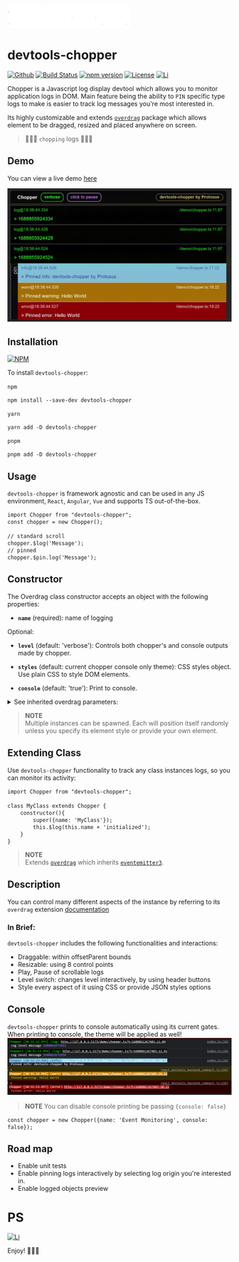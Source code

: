 [![by Protosus](https://raw.githubusercontent.com/savanesoff/protosus/main/public/icons/by-protosus.svg)](https://github.com/savanesoff/devtools-chopper)
 
# devtools-chopper

[![Github](https://badgen.net/badge/Protosus/devtools-chopper?color=purple&icon=github)](https://github.com/savanesoff/devtools-chopper)
[![Build Status](https://github.com/savanesoff/devtools-chopper/actions/workflows/publish.yaml/badge.svg?branch=main&event=push)](https://github.com/savanesoff/devtools-chopper/actions/workflows/publish.yaml)
[![npm version](https://badge.fury.io/js/devtools-chopper.svg)](https://badge.fury.io/js/devtools-chopper)
[![License](https://img.shields.io/badge/license-MIT-blue.svg)](https://opensource.org/licenses/MIT)
[![Li](https://badgen.net/badge/savanesoff/LI?color=blue)](https://github.com/savanesoff/devtools-chopper)

Chopper is a Javascript log display devtool which allows you to monitor application logs in DOM. Main feature being the ability to `PIN` specific type logs to make is easier to track log messages you're most interested in.

Its highly customizable and extends [`overdrag`](https://www.npmjs.com/package/devtools-chopper) package which allows element to be dragged, resized and placed anywhere on screen.

> 🌲🌲🌲 `chopping` logs 🌲🌲🌲

## Demo

You can view a live demo [here](https://savanesoff.github.io/devtools-chopper)

[![Validator](https://raw.githubusercontent.com/savanesoff/devtools-chopper/main/demo/assets/devtools-chopper.gif)](https://savanesoff.github.io/devtools-chopper)

## Installation

[![NPM](https://nodei.co/npm/devtools-chopper.png?downloads=true&downloadRank=true&stars=true)](https://nodei.co/npm/devtools-chopper/)

To install `devtools-chopper`:

`npm`

```shell
npm install --save-dev devtools-chopper
```

`yarn`

```shell
yarn add -D devtools-chopper
```

`pnpm`

```shell
pnpm add -D devtools-chopper
```

## Usage

`devtools-chopper` is framework agnostic and can be used in any JS environment, `React`, `Angular`, `Vue` and supports TS out-of-the-box.

```TS
import Chopper from "devtools-chopper";
const chopper = new Chopper();

// standard scroll
chopper.$log('Message');
// pinned
chopper.$pin.log('Message');
```

## Constructor

The Overdrag class constructor accepts an object with the following properties:

- **`name`** (required): name of logging

Optional:

- **`level`** (default: 'verbose'): Controls both chopper's and console outputs made by chopper.

- **`styles`** (default: current chopper console only theme): CSS styles object. Use plain CSS to style DOM elements.

- **`console`** (default: 'true'): Print to console.

<details>
<summary> See inherited overdrag parameters: </summary>

- **`element`** (default: randomly positioned `div` in body): The DOM element container of chopper.

- **`minContentHeight`** (default: `Overdrag.DEFAULTS.minContentHeight`): The minimum height of the DOM element (CSS height) in pixels. This prevents resizing smaller than the specified value.

- **`minContentWidth`** (default: `Overdrag.DEFAULTS.minContentWidth`): The minimum width of the DOM element (CSS width) in pixels. This prevents resizing smaller than the specified value.

- **`maxContentHeight`** (default: `Overdrag.DEFAULTS.maxContentHeight: Infinity`): The max height of the DOM element (CSS height) in pixels. This prevents resizing bigger than the specified value.

- **`maxContentWidth`** (default: `Overdrag.DEFAULTS.maxContentWidth: Infinity`): The max width of the DOM element (CSS width) in pixels. This prevents resizing bigger than the specified value.

- **`snapThreshold`** (default: `Overdrag.DEFAULTS.snapThreshold`): The distance to the edge of the relative parent element (top, left, bottom, right) when the element should snap to it.

- **`controlsThreshold`** (default: `Overdrag.DEFAULTS.controlsThreshold`): The distance to the edge of the element (top, left, bottom, right) when the element should show resize cursor and activate control points.

- **`clickDetectionThreshold`** (default: `Overdrag.DEFAULTS.clickDetectionThreshold`): The threshold distance to detect a click event. If you've started dragging the element, mouse up event will not trigger `click` event.

- **`stack`** (default: `false`): If true, an `Overdrag` parent element that has a recursively embedded `Overdrag` elements as a child will retain `over` state while the child is active. Else, the parent element will be set to `out` state (inactive)
</details>

> **NOTE**  
Multiple instances can be spawned. Each will position itself randomly unless you specify its element style or provide your own element.


## Extending Class

Use `devtools-chopper` functionality to track any class instances logs, so you can monitor its activity:

```TS
import Chopper from "devtools-chopper";

class MyClass extends Chopper {
    constructor(){
        super({name: 'MyClass'});
        this.$log(this.name + 'initialized');
    }
}
```

> **NOTE**  
> Extends [`overdrag`](https://www.npmjs.com/package/overdrag) which inherits [`eventemitter3`](https://www.npmjs.com/package/eventemitter3).

## Description

You can control many different aspects of the instance by referring to its `overdrag` extension [documentation](https://www.npmjs.com/package/devtools-chopper)

### In Brief:

`devtools-chopper` includes the following functionalities and interactions:

- Draggable: within offsetParent bounds
- Resizable: using 8 control points
- Play, Pause of scrollable logs
- Level switch: changes level interactively, by using header buttons
- Style every aspect of it using CSS or provide JSON styles options

## Console

`devtools-chopper` prints to console automatically using its current gates. When printing to console, the theme will be applied as well!
![Alt text](https://raw.githubusercontent.com/savanesoff/devtools-chopper/main/demo/assets/console.png)

> **NOTE**
> You can disable console printing be passing `{console: false}`

```TS
const chopper = new Chopper({name: 'Event Monitoring', console: false});
```

## Road map

- Enable unit tests
- Enable pinning logs interactively by selecting log origin you're interested in.
- Enable logged objects preview

# PS

[![Li](https://badgen.net/badge/Hit%20me%20up%20on/LI?color=blue)](https://github.com/savanesoff/devtools-chopper)

Enjoy! 🎉🎉🎉
